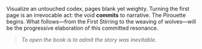 Visualize an untouched codex, pages blank yet weighty.  Turning the first page is an irrevocable act: the void **commits** to narrative.  The Pirouette begins.  What follows—from the First Stirring to the weaving of wolves—will be the progressive elaboration of this committed resonance.

> *To open the book is to admit the story was inevitable.*